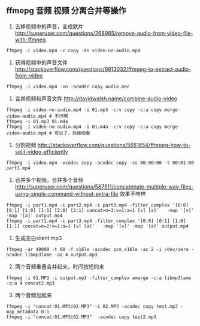 ## ffmepg 音频 视频 分离合并等操作

1. 去掉视频中的声音，变成默片 http://superuser.com/questions/268985/remove-audio-from-video-file-with-ffmpeg

```
ffmpeg -i video.mp4 -c copy -an video-no-audio.mp4
```


1. 获得视频中的声音文件 http://stackoverflow.com/questions/9913032/ffmpeg-to-extract-audio-from-video
```
ffmpeg -i video.mp4 -vn -acodec copy audio.aac
```


1. 合并视频和声音文件 http://davidwalsh.name/combine-audio-video 

```
ffmpeg -i video-no-audio.mp4 -i 01.mp3 -c:v copy -c:a copy merge-video-audio.mp4 # 不行啊
ffmpeg -i 01.mp3 01.m4a
ffmpeg -i video-no-audio.mp4 -i 01.m4a -c:v copy -c:a copy merge-video-audio.mp4 # 可以了，后续细看
```

1. 分割视频 http://stackoverflow.com/questions/5651654/ffmpeg-how-to-split-video-efficiently
```
ffmpeg -i video.mp4 -vcodec copy -acodec copy -ss 00:00:00 -t 00:01:00 part1.mp4
```


1. 合并多个视频，合并多个音频 http://superuser.com/questions/587511/concatenate-multiple-wav-files-using-single-command-without-extra-file 效果不咋样
```
ffmpeg -i part1.mp4 -i part2.mp4 -i part3.mp4 -filter_complex '[0:0] [0:1] [1:0] [1:1] [2:0] [2:1] concat=n=3:v=1:a=1 [v] [a]'   -map '[v]' -map '[a]' output.mp4
ffmpeg -i part1.mp4 -i part3.mp4 -filter_complex '[0:0] [0:1] [1:0] [1:1] concat=n=2:v=1:a=1 [v] [a]'   -map '[v]' -map '[a]' output.mp4
```


1. 生成空白slient mp3

```
ffmpeg -ar 48000 -t 60 -f s16le -acodec pcm_s16le -ac 2 -i /dev/zero -acodec libmp3lame -aq 4 output.mp3
```

2. 两个音频重叠合并起来，时间按短的来

```
ffmpeg -i 01.MP3 -i output.mp3 -filter_complex amerge -c:a libmp3lame -q:a 4 concat2.mp3
```

3. 两个音频加起来

```
ffmpeg -i "concat:01.MP3|02.MP3" -i 02.MP3 -acodec copy test.mp3 -map_metadata 0:1
ffmpeg -i "concat:01.MP3|02.MP3"  -acodec copy test2.mp3
```

